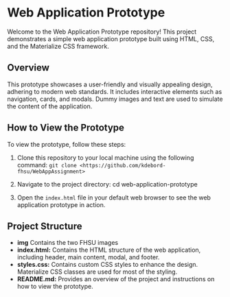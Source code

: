 # Web Application Prototype

Welcome to the Web Application Prototype repository! This project demonstrates a simple web application prototype built using HTML, CSS, and the Materialize CSS framework.

## Overview

This prototype showcases a user-friendly and visually appealing design, adhering to modern web standards. It includes interactive elements such as navigation, cards, and modals. Dummy images and text are used to simulate the content of the application.

## How to View the Prototype

To view the prototype, follow these steps:

1. Clone this repository to your local machine using the following command:
```git clone <https://github.com/kdebord-fhsu/WebAppAssignment>```

2. Navigate to the project directory: cd web-application-prototype

3. Open the `index.html` file in your default web browser to see the web application prototype in action.

## Project Structure
- **img** Contains the two FHSU images
- **index.html:** Contains the HTML structure of the web application, including header, main content, modal, and footer.
- **styles.css:** Contains custom CSS styles to enhance the design. Materialize CSS classes are used for most of the styling.
- **README.md:** Provides an overview of the project and instructions on how to view the prototype.

